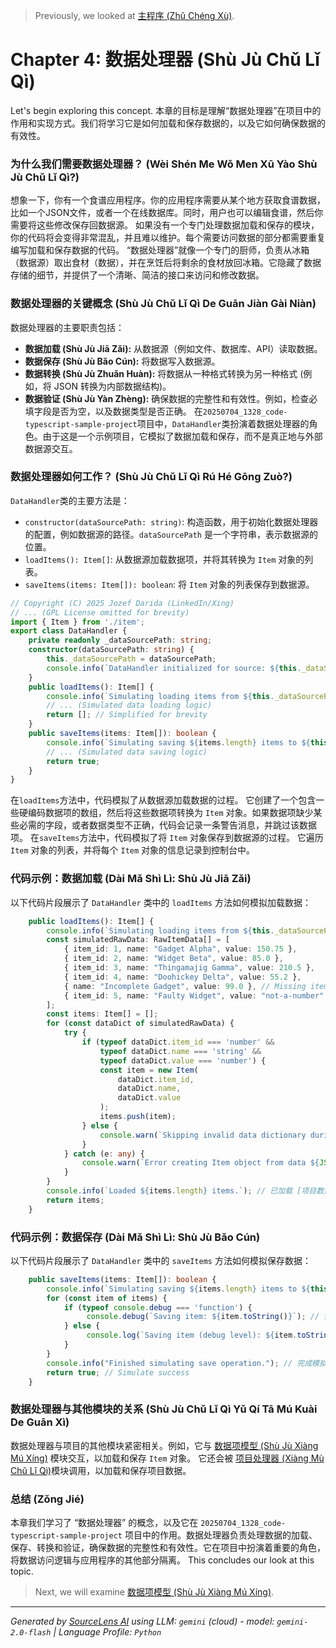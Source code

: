 > Previously, we looked at [主程序 (Zhǔ Chéng Xù)](02_主程序-zhǔ-chéng-xù.md).

# Chapter 4: 数据处理器 (Shù Jù Chǔ Lǐ Qì)
Let's begin exploring this concept. 本章的目标是理解“数据处理器”在项目中的作用和实现方式。我们将学习它是如何加载和保存数据的，以及它如何确保数据的有效性。
### 为什么我们需要数据处理器？ (Wèi Shén Me Wǒ Men Xū Yào Shù Jù Chǔ Lǐ Qì?)
想象一下，你有一个食谱应用程序。你的应用程序需要从某个地方获取食谱数据，比如一个JSON文件，或者一个在线数据库。同时，用户也可以编辑食谱，然后你需要将这些修改保存回数据源。
如果没有一个专门处理数据加载和保存的模块，你的代码将会变得非常混乱，并且难以维护。每个需要访问数据的部分都需要重复编写加载和保存数据的代码。
“数据处理器”就像一个专门的厨师，负责从冰箱（数据源）取出食材（数据），并在烹饪后将剩余的食材放回冰箱。它隐藏了数据存储的细节，并提供了一个清晰、简洁的接口来访问和修改数据。
### 数据处理器的关键概念 (Shù Jù Chǔ Lǐ Qì De Guān Jiàn Gài Niàn)
数据处理器的主要职责包括：
*   **数据加载 (Shù Jù Jiā Zǎi):** 从数据源（例如文件、数据库、API）读取数据。
*   **数据保存 (Shù Jù Bǎo Cún):** 将数据写入数据源。
*   **数据转换 (Shù Jù Zhuǎn Huàn):** 将数据从一种格式转换为另一种格式 (例如，将 JSON 转换为内部数据结构)。
*   **数据验证 (Shù Jù Yàn Zhèng):** 确保数据的完整性和有效性。例如，检查必填字段是否为空，以及数据类型是否正确。
在`20250704_1328_code-typescript-sample-project`项目中，`DataHandler`类扮演着数据处理器的角色。由于这是一个示例项目，它模拟了数据加载和保存，而不是真正地与外部数据源交互。
### 数据处理器如何工作？ (Shù Jù Chǔ Lǐ Qì Rú Hé Gōng Zuò?)
`DataHandler`类的主要方法是：
*   `constructor(dataSourcePath: string)`: 构造函数，用于初始化数据处理器的配置，例如数据源的路径。`dataSourcePath` 是一个字符串，表示数据源的位置。
*   `loadItems(): Item[]`: 从数据源加载数据项，并将其转换为 `Item` 对象的列表。
*   `saveItems(items: Item[]): boolean`: 将 `Item` 对象的列表保存到数据源。
```typescript
// Copyright (C) 2025 Jozef Darida (LinkedIn/Xing)
// ... (GPL License omitted for brevity)
import { Item } from './item';
export class DataHandler {
    private readonly _dataSourcePath: string;
    constructor(dataSourcePath: string) {
        this._dataSourcePath = dataSourcePath;
        console.info(`DataHandler initialized for source: ${this._dataSourcePath}`); // 数据处理器已初始化，数据源：[数据源路径]
    }
    public loadItems(): Item[] {
        console.info(`Simulating loading items from ${this._dataSourcePath}...`); // 模拟从 [数据源路径] 加载数据项...
        // ... (Simulated data loading logic)
        return []; // Simplified for brevity
    }
    public saveItems(items: Item[]): boolean {
        console.info(`Simulating saving ${items.length} items to ${this._dataSourcePath}...`); // 模拟保存 [项目数量] 个数据项到 [数据源路径]...
        // ... (Simulated data saving logic)
        return true;
    }
}
```
在`loadItems`方法中，代码模拟了从数据源加载数据的过程。 它创建了一个包含一些硬编码数据项的数组，然后将这些数据项转换为 `Item` 对象。如果数据项缺少某些必需的字段，或者数据类型不正确，代码会记录一条警告消息，并跳过该数据项。
在`saveItems`方法中，代码模拟了将 `Item` 对象保存到数据源的过程。 它遍历 `Item` 对象的列表，并将每个 `Item` 对象的信息记录到控制台中。
### 代码示例：数据加载 (Dài Mǎ Shì Lì: Shù Jù Jiā Zǎi)
以下代码片段展示了 `DataHandler` 类中的 `loadItems` 方法如何模拟加载数据：
```typescript
    public loadItems(): Item[] {
        console.info(`Simulating loading items from ${this._dataSourcePath}...`); // 模拟从 [数据源路径] 加载数据项...
        const simulatedRawData: RawItemData[] = [
            { item_id: 1, name: "Gadget Alpha", value: 150.75 },
            { item_id: 2, name: "Widget Beta", value: 85.0 },
            { item_id: 3, name: "Thingamajig Gamma", value: 210.5 },
            { item_id: 4, name: "Doohickey Delta", value: 55.2 },
            { name: "Incomplete Gadget", value: 99.0 }, // Missing item_id
            { item_id: 5, name: "Faulty Widget", value: "not-a-number" } // Invalid value type
        ];
        const items: Item[] = [];
        for (const dataDict of simulatedRawData) {
            try {
                if (typeof dataDict.item_id === 'number' &&
                    typeof dataDict.name === 'string' &&
                    typeof dataDict.value === 'number') {
                    const item = new Item(
                        dataDict.item_id,
                        dataDict.name,
                        dataDict.value
                    );
                    items.push(item);
                } else {
                    console.warn(`Skipping invalid data dictionary during load (missing or wrong type of required fields): ${JSON.stringify(dataDict)}`); // 跳过加载期间的无效数据字典（缺少或错误类型的必填字段）：[数据字典]
                }
            } catch (e: any) {
                console.warn(`Error creating Item object from data ${JSON.stringify(dataDict)}: ${e.message}`); // 从数据 [数据字典] 创建 Item 对象时出错：[错误消息]
            }
        }
        console.info(`Loaded ${items.length} items.`); // 已加载 [项目数量] 个数据项。
        return items;
    }
```
### 代码示例：数据保存 (Dài Mǎ Shì Lì: Shù Jù Bǎo Cún)
以下代码片段展示了 `DataHandler` 类中的 `saveItems` 方法如何模拟保存数据：
```typescript
    public saveItems(items: Item[]): boolean {
        console.info(`Simulating saving ${items.length} items to ${this._dataSourcePath}...`); // 模拟保存 [项目数量] 个数据项到 [数据源路径]...
        for (const item of items) {
            if (typeof console.debug === 'function') {
                 console.debug(`Saving item: ${item.toString()}`); // 保存数据项：[数据项字符串表示]
            } else {
                 console.log(`Saving item (debug level): ${item.toString()}`); // 保存数据项（调试级别）：[数据项字符串表示]
            }
        }
        console.info("Finished simulating save operation."); // 完成模拟保存操作。
        return true; // Simulate success
    }
```
### 数据处理器与其他模块的关系 (Shù Jù Chǔ Lǐ Qì Yǔ Qí Tā Mú Kuài De Guān Xì)
数据处理器与项目的其他模块紧密相关。例如，它与 [数据项模型 (Shù Jù Xiàng Mú Xíng)](03_数据项模型-shù-jù-xiàng-mú-xíng.md) 模块交互，以加载和保存 `Item` 对象。 它还会被 [项目处理器 (Xiàng Mù Chǔ Lǐ Qì)](05_项目处理器-xiàng-mù-chǔ-lǐ-qì.md)模块调用，以加载和保存项目数据。
### 总结 (Zǒng Jié)
本章我们学习了 “数据处理器” 的概念，以及它在 `20250704_1328_code-typescript-sample-project` 项目中的作用。数据处理器负责处理数据的加载、保存、转换和验证，确保数据的完整性和有效性。它在项目中扮演着重要的角色，将数据访问逻辑与应用程序的其他部分隔离。
This concludes our look at this topic.

> Next, we will examine [数据项模型 (Shù Jù Xiàng Mú Xíng)](04_数据项模型-shù-jù-xiàng-mú-xíng.md).


---

*Generated by [SourceLens AI](https://github.com/openXFlow/sourceLensAI) using LLM: `gemini` (cloud) - model: `gemini-2.0-flash` | Language Profile: `Python`*